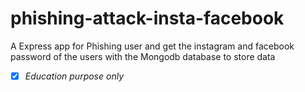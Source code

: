 # phishing-attack-insta-facebook
A Express app for Phishing user and get the instagram and facebook password of the users 
with the Mongodb database to store data 

-[X] *Education purpose only*